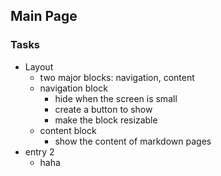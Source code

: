 ## Main Page

### Tasks
- Layout
    - two major blocks: navigation, content
    - navigation block
        - hide when the screen is small
        - create a button to show
        - make the block resizable
    - content block
        - show the content of markdown pages
- entry 2
    - haha